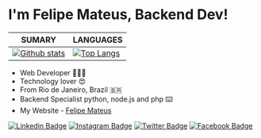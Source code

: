 # I'm  Felipe Mateus, Backend Dev! 



| **SUMARY**                                                                                                                                              | **LANGUAGES**                                                                                                                                         |
| ------------------------------------------------------------------------------------------------------------------------------------------------------- | ----------------------------------------------------------------------------------------------------------------------------------------------------- |
| [![Github stats](https://github-readme-stats.vercel.app/api?username=eufelipemateus&show_icons=true)](https://github.com/eufelipemateus) | [![Top Langs](https://github-readme-stats.vercel.app/api/top-langs/?username=eufelipemateus&layout=compact)](https://github.com/eufelipemateus) |



  - Web Developer  👩🏿‍💻
  - Technology lover 😍
  - From Rio de Janeiro, Brazil 🇧🇷
  - Backend Specialist python, node.js and php ⌨️
  - My Website - [Felipe Mateus](http://felipemateus.com/)

  

[![Linkedin Badge](https://img.shields.io/badge/-LinkedIn-blue?style=flat-square&logo=Linkedin&logoColor=white&link=https://www.linkedin.com/in/eufelipemateus/)](https://www.linkedin.com/in/eufelipemateus/)  [![Instagram Badge](https://img.shields.io/badge/-Instagram-violet?style=flat-square&logo=Instagram&logoColor=white&link=https://www.instagram.com/eufelipemateus/)](https://www.instagram.com/eufelipemateus/)  [![Twitter Badge](https://img.shields.io/badge/-twitter-blue?style=flat-square&logo=twitter&logoColor=white&link=https://twitter.com/eufelipemateus/)](https://twitter.com/eufelipemateus) [![Facebook Badge](https://img.shields.io/badge/-facebook-blue?style=flat-square&logo=facebook&logoColor=white&link=https://fb.me/eufelipemateus)](https://fb.me/eufelipemateus)

